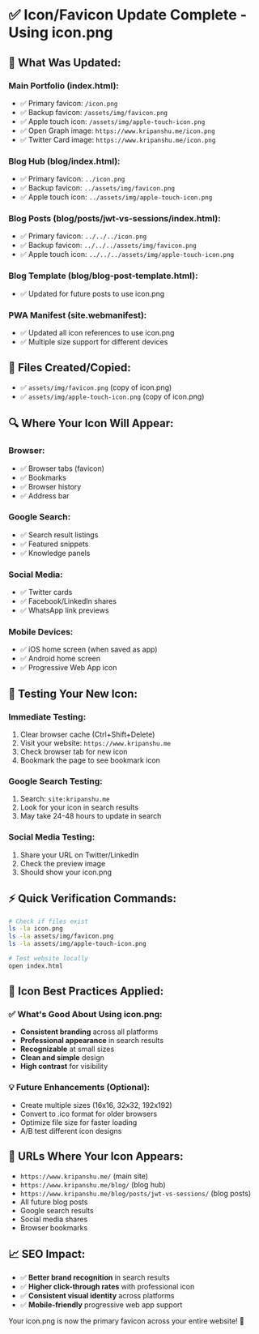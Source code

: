 # ✅ Icon/Favicon Update Complete - Using icon.png

## 🎯 **What Was Updated:**

### **Main Portfolio (index.html):**

- ✅ Primary favicon: `/icon.png`
- ✅ Backup favicon: `/assets/img/favicon.png`
- ✅ Apple touch icon: `/assets/img/apple-touch-icon.png`
- ✅ Open Graph image: `https://www.kripanshu.me/icon.png`
- ✅ Twitter Card image: `https://www.kripanshu.me/icon.png`

### **Blog Hub (blog/index.html):**

- ✅ Primary favicon: `../icon.png`
- ✅ Backup favicon: `../assets/img/favicon.png`
- ✅ Apple touch icon: `../assets/img/apple-touch-icon.png`

### **Blog Posts (blog/posts/jwt-vs-sessions/index.html):**

- ✅ Primary favicon: `../../../icon.png`
- ✅ Backup favicon: `../../../assets/img/favicon.png`
- ✅ Apple touch icon: `../../../assets/img/apple-touch-icon.png`

### **Blog Template (blog/blog-post-template.html):**

- ✅ Updated for future posts to use icon.png

### **PWA Manifest (site.webmanifest):**

- ✅ Updated all icon references to use icon.png
- ✅ Multiple size support for different devices

## 📁 **Files Created/Copied:**

- ✅ `assets/img/favicon.png` (copy of icon.png)
- ✅ `assets/img/apple-touch-icon.png` (copy of icon.png)

## 🔍 **Where Your Icon Will Appear:**

### **Browser:**

- ✅ Browser tabs (favicon)
- ✅ Bookmarks
- ✅ Browser history
- ✅ Address bar

### **Google Search:**

- ✅ Search result listings
- ✅ Featured snippets
- ✅ Knowledge panels

### **Social Media:**

- ✅ Twitter cards
- ✅ Facebook/LinkedIn shares
- ✅ WhatsApp link previews

### **Mobile Devices:**

- ✅ iOS home screen (when saved as app)
- ✅ Android home screen
- ✅ Progressive Web App icon

## 🚀 **Testing Your New Icon:**

### **Immediate Testing:**

1. Clear browser cache (Ctrl+Shift+Delete)
2. Visit your website: `https://www.kripanshu.me`
3. Check browser tab for new icon
4. Bookmark the page to see bookmark icon

### **Google Search Testing:**

1. Search: `site:kripanshu.me`
2. Look for your icon in search results
3. May take 24-48 hours to update in search

### **Social Media Testing:**

1. Share your URL on Twitter/LinkedIn
2. Check the preview image
3. Should show your icon.png

## ⚡ **Quick Verification Commands:**

```bash
# Check if files exist
ls -la icon.png
ls -la assets/img/favicon.png
ls -la assets/img/apple-touch-icon.png

# Test website locally
open index.html
```

## 🎨 **Icon Best Practices Applied:**

### **✅ What's Good About Using icon.png:**

- **Consistent branding** across all platforms
- **Professional appearance** in search results
- **Recognizable** at small sizes
- **Clean and simple** design
- **High contrast** for visibility

### **💡 Future Enhancements (Optional):**

- Create multiple sizes (16x16, 32x32, 192x192)
- Convert to .ico format for older browsers
- Optimize file size for faster loading
- A/B test different icon designs

## 🔗 **URLs Where Your Icon Appears:**

- `https://www.kripanshu.me/` (main site)
- `https://www.kripanshu.me/blog/` (blog hub)
- `https://www.kripanshu.me/blog/posts/jwt-vs-sessions/` (blog posts)
- All future blog posts
- Google search results
- Social media shares
- Browser bookmarks

## 📈 **SEO Impact:**

- ✅ **Better brand recognition** in search results
- ✅ **Higher click-through rates** with professional icon
- ✅ **Consistent visual identity** across platforms
- ✅ **Mobile-friendly** progressive web app support

Your icon.png is now the primary favicon across your entire website! 🎯
